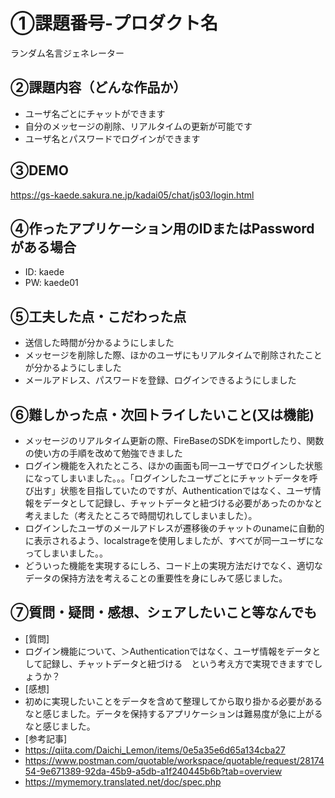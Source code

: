 # ①課題番号-プロダクト名

ランダム名言ジェネレーター

## ②課題内容（どんな作品か）

- ユーザ名ごとにチャットができます
- 自分のメッセージの削除、リアルタイムの更新が可能です
- ユーザ名とパスワードでログインができます

## ③DEMO

https://gs-kaede.sakura.ne.jp/kadai05/chat/js03/login.html

## ④作ったアプリケーション用のIDまたはPasswordがある場合

- ID: kaede
- PW: kaede01

## ⑤工夫した点・こだわった点

- 送信した時間が分かるようにしました
- メッセージを削除した際、ほかのユーザにもリアルタイムで削除されたことが分かるようにしました
- メールアドレス、パスワードを登録、ログインできるようにしました
  
## ⑥難しかった点・次回トライしたいこと(又は機能)

- メッセージのリアルタイム更新の際、FireBaseのSDKをimportしたり、関数の使い方の手順を改めて勉強できました
- ログイン機能を入れたところ、ほかの画面も同一ユーザでログインした状態になってしまいました。。。「ログインしたユーザごとにチャットデータを呼び出す」状態を目指していたのですが、Authenticationではなく、ユーザ情報をデータとして記録し、チャットデータと紐づける必要があったのかなと考えました（考えたところで時間切れしてしまいました）。
- ログインしたユーザのメールアドレスが遷移後のチャットのunameに自動的に表示されるよう、localstrageを使用しましたが、すべてが同一ユーザになってしまいました。。
- どういった機能を実現するにしろ、コード上の実現方法だけでなく、適切なデータの保持方法を考えることの重要性を身にしみて感じました。

## ⑦質問・疑問・感想、シェアしたいこと等なんでも

- [質問]
- ログイン機能について、＞Authenticationではなく、ユーザ情報をデータとして記録し、チャットデータと紐づける　という考え方で実現できますでしょうか？
- [感想]
- 初めに実現したいことをデータを含めて整理してから取り掛かる必要があるなと感じました。データを保持するアプリケーションは難易度が急に上がるなと感じました。
- [参考記事]
- https://qiita.com/Daichi_Lemon/items/0e5a35e6d65a134cba27
- https://www.postman.com/quotable/workspace/quotable/request/2817454-9e671389-92da-45b9-a5db-a1f240445b6b?tab=overview
- https://mymemory.translated.net/doc/spec.php
